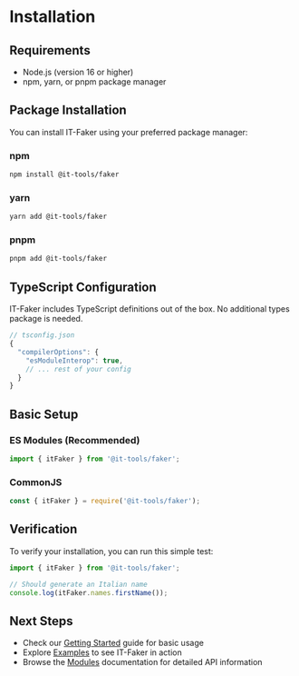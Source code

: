 # Installation

## Requirements
- Node.js (version 16 or higher)
- npm, yarn, or pnpm package manager

## Package Installation

You can install IT-Faker using your preferred package manager:

### npm
```bash
npm install @it-tools/faker
```

### yarn
```bash
yarn add @it-tools/faker
```

### pnpm
```bash
pnpm add @it-tools/faker
```

## TypeScript Configuration
IT-Faker includes TypeScript definitions out of the box. No additional types package is needed.

```typescript
// tsconfig.json
{
  "compilerOptions": {
    "esModuleInterop": true,
    // ... rest of your config
  }
}
```

## Basic Setup

### ES Modules (Recommended)
```typescript
import { itFaker } from '@it-tools/faker';
```

### CommonJS
```javascript
const { itFaker } = require('@it-tools/faker');
```

## Verification
To verify your installation, you can run this simple test:

```typescript
import { itFaker } from '@it-tools/faker';

// Should generate an Italian name
console.log(itFaker.names.firstName());
```

## Next Steps
- Check our [Getting Started](/guide/) guide for basic usage
- Explore [Examples](/examples/) to see IT-Faker in action
- Browse the [Modules](/modules/) documentation for detailed API information